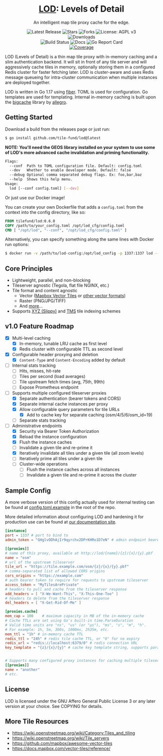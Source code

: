 <!--suppress HtmlDeprecatedAttribute -->

<h1 align="center"><a href="https://lod.tile.fund">LOD</a>: Levels of Detail</h1>
<p align="center">An intelligent map tile proxy cache for the edge.</p>

<p align="center">
  <a href="https://github.com/tile-fund/lod/releases/latest" style="text-decoration: none">
    <img src="https://img.shields.io/github/v/release/tile-fund/lod?style=flat-square" alt="Latest Release">
  </a>
  <a href="https://github.com/tile-fund/lod/stargazers" style="text-decoration: none">
    <img src="https://img.shields.io/github/stars/tile-fund/lod.svg?style=flat-square" alt="Stars">
  </a>
  <a href="https://github.com/tile-fund/lod/fork" style="text-decoration: none">
    <img src="https://img.shields.io/github/forks/tile-fund/lod.svg?style=flat-square" alt="Forks">
  </a>
  <a href="https://opensource.org/licenses/AGPL-3.0" style="text-decoration: none">
    <img src="https://img.shields.io/badge/license-AGPL%20v3-blue.svg?style=flat-square" alt="License: AGPL v3">
  </a>
  <br/>
  <a href="https://github.com/tile-fund/lod/releases" style="text-decoration: none">
    <img src="https://img.shields.io/badge/platforms-linux%20%7C%20macos%20%7C%20windows-informational?style=for-the-badge" alt="Downloads">
  </a>
  <br/>
  <a href="https://github.com/tile-fund/lod/actions/workflows/build.yml" style="text-decoration: none">
    <img src="https://img.shields.io/github/workflow/status/tile-fund/lod/build?style=flat-square" alt="Build Status">
  </a>
  <a href="https://lod.tile.fund" style="text-decoration: none">
    <img src="https://img.shields.io/badge/docs-here-success?style=flat-square" alt="Docs">
  </a>
  <a href="https://goreportcard.com/report/github.com/tile-fund/lod" style="text-decoration: none">
    <img src="https://img.shields.io/badge/go%20report-A+-success.svg?style=flat-square" alt="Go Report Card">
  </a>
  <br/>
  <a href="https://codecov.io/gh/tile-fund/lod">
    <img src="https://img.shields.io/codecov/c/gh/tile-fund/lod?color=magenta&logo=codecov&style=flat-square" alt="Coverage"/>
  </a>
</p>

LOD (Levels of Detail) is a thin map tile proxy with in-memory caching and a 
slim authentication backend. It will sit in front of any tile server and will 
aggressively cache tiles in memory, optionally storing them in a configured
Redis cluster for faster fetching later. LOD is cluster-aware and uses Redis
message queueing for intra-cluster communication when multiple instances are
deployed together.

LOD is written in Go 1.17 using [fiber](https://github.com/gofiber/fiber). TOML
is used for configuration. Go templates are used for templating. Internal 
in-memory caching is built upon the [bigcache](https://github.com/allegro/bigcache)
library by [allegro](https://github.com/allegro).

## Getting Started
Download a build from the releases page or just run:
```bash
$ go install github.com/tile-fund/lod@latest
```

**NOTE: You'll need the GEOS library installed on your system to use some of
LOD's more advanced cache invalidation and priming functionality.**

```bash
Flags:
  --conf  Path to TOML configuration file. Default: config.toml
  --dev   Whether to enable developer mode. Default: false
  --debug Optional comma separated debug flags. Ex: foo,bar,baz
  --help  Shows this help menu.
Usage:
  lod [--conf config.toml] [--dev]
```

Or just use our Docker image!

You can create your own Dockerfile that adds a `config.toml` from the context
into the config directory, like so:
```Dockerfile
FROM tilefund/lod:0.6.0
COPY /path/to/your_config.toml /opt/lod_cfg/config.toml
CMD [ "/opt/lod", "--conf", "/opt/lod_cfg/config.toml" ]
```

Alternatively, you can specify something along the same lines with Docker run options:
```bash
$ docker run -v /path/to/lod-config:/opt/lod_config -p 1337:1337 lod --conf /opt/lod_config/config.toml
```

## Core Principles

- Lightweight, parallel, and non-blocking
- Tileserver agnostic (Tegola, flat file NGINX, etc.)
- Tile format and content agnostic
  - Vector ([Mapbox Vector Tiles](https://github.com/mapbox/vector-tile-spec) 
    or [other vector formats](https://wiki.openstreetmap.org/wiki/Vector_tiles))
  - Raster (PNG/JPG/TIFF)
  - And [more](https://wiki.openstreetmap.org/wiki/Tiles)...
- Supports [XYZ (Slippy)](https://wiki.openstreetmap.org/wiki/Slippy_map_tilenames)
  and [TMS](https://wiki.openstreetmap.org/wiki/TMS) tile indexing schemes

## v1.0 Feature Roadmap

- [X] Multi-level caching
    - [X] In-memory, tunable LRU cache as first level
    - [X] Redis cluster with configurable TTL as second level
- [X] Configurable header proxying and deletion
  - [X] `Content-Type` and `Content-Encoding` added by default
- [ ] Internal stats tracking
  - [ ] Hits, misses, hit-rate
  - [ ] Tiles per second (load averages)
  - [ ] Tile upstream fetch times (avg, 75th, 99th)
  - [ ] Expose Prometheus endpoint
- [ ] Supports multiple configured tileserver proxies
  - [X] Separate authentication (bearer tokens and CORS)
  - [X] Separate internal cache instances per proxy
  - [X] Allow configurable query parameters for tile URLs
    - [X] Add to cache key for separate caching (osm/4/5/6/osm_id=19)
  - [ ] Separate stats tracking
- [ ] Administrative endpoints
  - [X] Security via Bearer Token Authorization
  - [X] Reload the instance configuration
  - [X] Flush the instance caches
  - [ ] Invalidate a given tile and re-prime it
  - [X] Iteratively invalidate all tiles under a given tile (all zoom levels)
  - [ ] Iteratively prime all tiles under a given tile
  - [ ] Cluster-wide operations
    - [ ] Flush the instance caches across all instances
    - [ ] Invalidate a given tile and re-prime it across the cluster

## Sample Config
A more verbose version of this config actually used for internal testing can be
found at [config.toml.example](config.toml.example) in the root of the repo.

More detailed information about configuring LOD and hardening it for production
use can be found at [our documentation site](https://lod.tile.fund/configuration/reference-guide).

```toml
[instance]
port = 1337 # port to bind to
admin_token = "GHglvODhAjIr9qyrchv2DPrKHRo1D7eN" # admin endpoint bearer token

[[proxies]]
# name of this proxy, available at http://lod/{name}/{z}/{x}/{y}.pbf
name = "osm"
# url of the upstream tileserver
tile_url = "https://tile.example.com/osm/{z}/{x}/{y}.pbf" 
# comma-separated list of allowed CORS origins
cors_origins = "https://example.com"
# auth bearer token to require for requests to upstream tileserver
access_token = "MyTilesArePrivate" 
# headers to pull and cache from the tileserver response
add_headers = [ "X-We-Want-This", "X-This-One-Too" ] 
# headers to delete from the tileserver response
del_headers = [ "X-Get-Rid-Of-Me" ]

[proxies.cache]
mem_cap = 100    # maximum capacity in MB of the in-memory cache
# Cache TTLs are set using Go's built-in time.ParseDuration
# Valid time units are "ns", "us" (or "µs"), "ms", "s", "m", "h".
# For example: 1h, 5m, 300s, 1000ms, 2h35m, etc.
mem_ttl = "1h" # in-memory cache TTL
redis_ttl = "24h" # redis tile cache TTL, or "0" for no expiry
redis_url = "redis://localhost:6379/0" # redis connection URL
key_template = "{z}/{x}/{y}" # cache key template string, supports parameter names


# Supports many configured proxy instances for caching multiple tileservers
[[proxies]]
name = "another"
# etc.
```

## License

LOD is licensed under the GNU Affero General Public License 3 or any later
version at your choice. See COPYING for details.

## More Tile Resources
- https://wiki.openstreetmap.org/wiki/Category:Tiles_and_tiling
- https://wiki.openstreetmap.org/wiki/Tile_servers
- https://github.com/mapbox/awesome-vector-tiles
- https://docs.mapbox.com/vector-tiles/reference/
